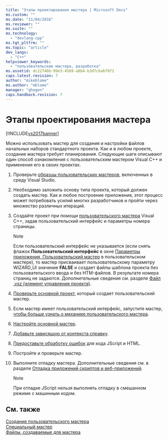 ```yaml
---
title: "Этапы проектирования мастера | Microsoft Docs"
ms.custom: ""
ms.date: "11/04/2016"
ms.reviewer: ""
ms.suite: ""
ms.technology: 
  - "devlang-cpp"
ms.tgt_pltfrm: ""
ms.topic: "article"
dev_langs: 
  - "C++"
helpviewer_keywords: 
  - "пользовательские мастера, разработка"
ms.assetid: dc22746b-99e3-4569-a8b4-b3d7cbabf8f2
caps.latest.revision: 7
author: "mikeblome"
ms.author: "mblome"
manager: "ghogen"
caps.handback.revision: 7
---
```

# Этапы проектирования мастера
[!INCLUDE[vs2017banner](../assembler/inline/includes/vs2017banner.md)]

Можно использовать мастер для создания и настройки файлов начальных наборов стандартного проекта.  Как и в любом проекте, создание мастера требует планирования.  Следующие шаги описывают один способ ознакомления с пользовательским мастером Visual C\+\+ и применения его в своих проектах.  
  
1.  Проверьте [образцы пользовательских мастеров](http://msdn.microsoft.com/ru-ru/6afa2143-062c-4a68-81ca-66cbf4b95261), включенных в среду Visual Studio.  
  
2.  Необходимо заложить основу типа проекта, который должен создать мастер.  Как и любое построение приложения, этот процесс может потребовать усилий многих разработчиков и пройти через множество различных итераций.  
  
3.  Создайте проект при помощи [пользовательского мастера](../ide/creating-a-custom-wizard.md) Visual C\+\+, задав пользовательский интерфейс и параметры номера страницы.  
  
    > [!NOTE]
    >  Если пользовательский интерфейс не указывается \(если снять флажок **Пользовательский интерфейс** в окне [Параметры приложения, Пользовательский мастер](../Topic/Application%20Settings,%20Custom%20Wizard.md) в пользовательском мастере\), то мастер присваивает пользовательскому параметру WIZARD\_UI значение **FALSE** и создает файлы шаблона проекта без пользовательского ввода и без HTM\-файлов.  В результате номера страниц не задаются.  Дополнительные сведения см. разделе [Файл .vsz \(элемент управления проекта\)](../ide/dot-vsz-file-project-control.md).  
  
4.  [Проверьте основной проект](../ide/examining-the-basic-wizard-project.md), который создает пользовательский мастер.  
  
5.  Если мастер имеет пользовательский интерфейс, запустите мастер, [чтобы больше узнать о механике пользовательского мастера](../Topic/Examining%20the%20Mechanics%20of%20a%20Wizard.md).  
  
6.  [Настройте основной мастер](../ide/customizing-your-wizard.md).  
  
7.  [Добавьте зависящую от контекста справку](../ide/providing-context-sensitive-help.md).  
  
8.  [Предоставьте обработку ошибок](../ide/handling-errors-in-wizards.md) для кода JScript и HTML.  
  
9. Постройте и проверьте мастер.  
  
10. Выполните отладку мастера.  Дополнительные сведения см. в разделе [Отладка приложений скриптов и веб\-приложений](../Topic/Debugging%20Web%20Applications%20and%20Script.md).  
  
    > [!NOTE]
    >  При отладке JScript нельзя выполнять отладку в смешанном режиме с машинным кодом.  
  
## См. также  
 [Создание пользовательского мастера](../ide/creating-a-custom-wizard.md)   
 [Специальный мастер](../ide/custom-wizard.md)   
 [Файлы, создаваемые для мастера](../ide/files-created-for-your-wizard.md)